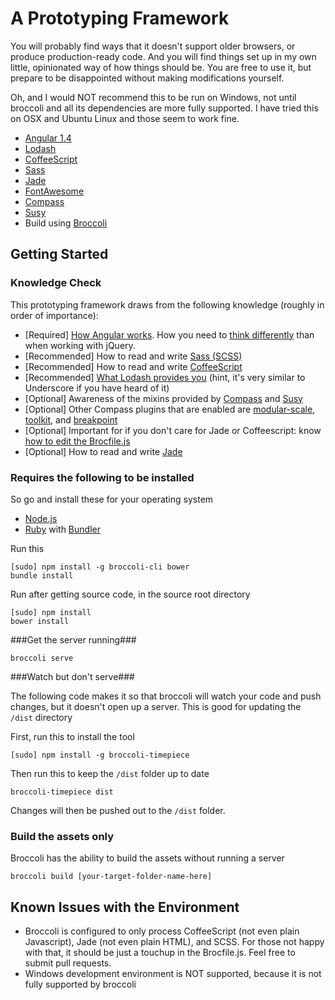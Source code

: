 # A Prototyping Framework #
You will probably find ways that it doesn't support older browsers, or produce production-ready code. And you will find things set up in my own little, opinionated way of how things should be. You are free to use it, but prepare to be disappointed without making modifications yourself.

Oh, and I would NOT recommend this to be run on Windows, not until broccoli and all its dependencies are more fully supported. I have tried this on OSX and Ubuntu Linux and those seem to work fine.

- [Angular 1.4](https://angularjs.org/)
- [Lodash](http://lodash.com/)
- [CoffeeScript](coffeescript.org)
- [Sass](http://sass-lang.com/)
- [Jade](http://jade-lang.com/)
- [FontAwesome](http://fontawesome.io/)
- [Compass](http://compass-style.org/)
- [Susy](http://susy.oddbird.net/)
- Build using [Broccoli](https://github.com/broccolijs/broccoli)

## Getting Started ##

### Knowledge Check ###
This prototyping framework draws from the following knowledge (roughly in order of importance):

- [Required] [How Angular works](http://www.thinkster.io/angularjs/GtaQ0oMGIl). How you need to [think differently](http://stackoverflow.com/questions/14994391/how-do-i-think-in-angularjs-if-i-have-a-jquery-background) than when working with jQuery.
- [Recommended] How to read and write [Sass (SCSS)](http://sass-lang.com/guide)
- [Recommended] How to read and write [CoffeeScript](http://coffeescript.org/)
- [Recommended] [What Lodash provides you](http://lodash.com/docs) (hint, it's very similar to Underscore if you have heard of it)
- [Optional] Awareness of the mixins provided by [Compass](http://compass-style.org/reference/compass/) and [Susy](http://susydocs.oddbird.net/en/latest/)
- [Optional] Other Compass plugins that are enabled are [modular-scale](https://github.com/Team-Sass/modular-scale), [toolkit](https://github.com/Team-Sass/toolkit), and [breakpoint](https://github.com/Team-Sass/breakpoint)
- [Optional] Important for if you don't care for Jade or Coffeescript: know [how to edit the Brocfile.js](https://github.com/broccolijs/broccoli)
- [Optional] How to read and write [Jade](http://jade-lang.com/reference/)

### Requires the following to be installed ###
So go and install these for your operating system
- [Node.js](http://nodejs.org/)
- [Ruby](http://rubyinstaller.org/downloads/) with [Bundler](http://bundler.io/)

Run this

```
[sudo] npm install -g broccoli-cli bower
bundle install
```

Run after getting source code, in the source root directory

```
[sudo] npm install
bower install
```

###Get the server running###

```
broccoli serve
```

###Watch but don't serve###

The following code makes it so that broccoli will watch your code and push changes, but it doesn't open up a server. This is good for updating the `/dist` directory

First, run this to install the tool

```
[sudo] npm install -g broccoli-timepiece
```

Then run this to keep the `/dist` folder up to date

```
broccoli-timepiece dist
```

Changes will then be pushed out to the `/dist` folder.

### Build the assets only ###
Broccoli has the ability to build the assets without running a server

```
broccoli build [your-target-folder-name-here]
```

## Known Issues with the Environment ##

- Broccoli is configured to only process CoffeeScript (not even plain Javascript), Jade (not even plain HTML), and SCSS. For those not happy with that, it should be just a touchup in the Brocfile.js. Feel free to submit pull requests.
- Windows development environment is NOT supported, because it is not fully supported by broccoli